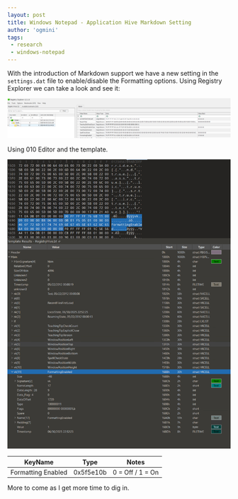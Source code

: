```yaml
---
layout: post
title: Windows Notepad - Application Hive Markdown Setting
author: 'ogmini'
tags:
 - research
 - windows-notepad 
---
```


With the introduction of Markdown support we have a new setting in the `settings.dat` file to enable/disable the Formatting options. Using Registry Explorer we can take a look and see it:

![FormattingEnabled](/images/windowsnotepad/FormattingEnabled.png)

Using 010 Editor and the template.

![010FormattingEnabled](/images/windowsnotepad/010FormattingEnabled.png)

| KeyName | Type | Notes |
| --- | --- | --- |
| Formatting Enabled | 0x5f5e10b | 0 = Off / 1 = On |

More to come as I get more time to dig in. 

